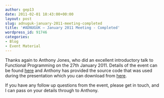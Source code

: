 ```yaml
---
author: gep13
date: 2011-02-01 18:43:00+00:00
layout: post
slug: adnuguk-january-2011-meeting-completed
title: '#ADNUGUK – January 2011 Meeting - Completed'
wordpress_id: 91746
categories:
- Blog
- Event Material
---
```


Thanks again to Anthony Jones, who did an excellent introductory talk to Functional Programming on the 27th January 2011. Details of the event can be found [here](http://www.aberdeendevelopers.co.uk/Meetings/Functional-programming-in--NET.aspx) and Anthony has provided the source code that was used during the presentation which you can download from [here](http://www.aberdeendevelopers.co.uk/Uploads/Meetings/Functional%20Programming%20Presentation.zip).




If you have any follow up questions from the event, please get in touch, and I can pass on your details through to Anthony.
